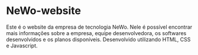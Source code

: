 # NeWo-website
Este é o website da empresa de tecnologia NeWo. Nele é possível encontrar mais informações sobre a empresa, equipe desenvolvedora, os softwares desenvolvidos e os planos disponíveis.  Desenvolvido utilizando HTML, CSS e Javascript.

